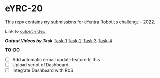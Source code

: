 # eYRC-20
This repo contains my submissions for eYantra Robotics challenge - 2022.


Link to [output video](https://www.youtube.com/watch?v=oAmL7E31ABo)

*****Output Videos by Task*****
[Task-1](https://youtu.be/hZd-QGM9VPE)
[Task-2](https://youtu.be/slM9pFuz34I)
[Task-3](https://youtu.be/Orn0DD-Gg6A)
[Task-4](https://youtu.be/oAmL7E31ABo)

**TO-DO**
 - [ ] Add automatic e-mail update feature to this
 - [ ] Upload script of Dashboard
 - [ ] Integrate Dashboard with ROS
